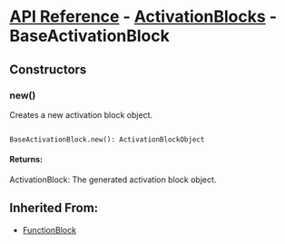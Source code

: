 # [API Reference](../../API.md) - [ActivationBlocks](../ActivationBlocks.md) - BaseActivationBlock

## Constructors

### new()

Creates a new activation block object.

```

BaseActivationBlock.new(): ActivationBlockObject

```

#### Returns:

ActivationBlock: The generated activation block object.

## Inherited From:

* [FunctionBlock](../Cores/FunctionBlock.md)
